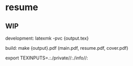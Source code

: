 # resume

## WIP

development: latexmk -pvc {output.tex}

build: make {output}.pdf (main.pdf, resume.pdf, cover.pdf)

export TEXINPUTS=.:./private//:./info//:
